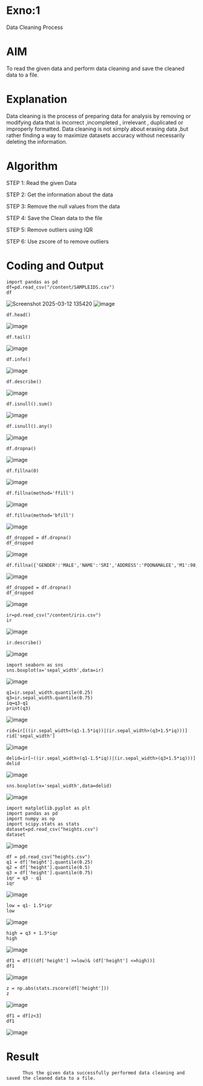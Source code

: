 # Exno:1
Data Cleaning Process

# AIM
To read the given data and perform data cleaning and save the cleaned data to a file.

# Explanation
Data cleaning is the process of preparing data for analysis by removing or modifying data that is incorrect ,incompleted , irrelevant , duplicated or improperly formatted. Data cleaning is not simply about erasing data ,but rather finding a way to maximize datasets accuracy without necessarily deleting the information.

# Algorithm
STEP 1: Read the given Data

STEP 2: Get the information about the data

STEP 3: Remove the null values from the data

STEP 4: Save the Clean data to the file

STEP 5: Remove outliers using IQR

STEP 6: Use zscore of to remove outliers

# Coding and Output
```
import pandas as pd
df=pd.read_csv("/content/SAMPLEIDS.csv")
df
```
![Screenshot 2025-03-12 135420](https://github.com/user-attachments/assets/fe03bd44-edf2-4adc-b5f3-b755433dd3b8)
![image](https://github.com/user-attachments/assets/f17f97b3-124f-46cd-a0bd-a428c997e760)
```
df.head()
```
![image](https://github.com/user-attachments/assets/68a9659f-4065-4a0b-943e-9f8978fd88b8)
```
df.tail()
```

![image](https://github.com/user-attachments/assets/412c3362-310c-4ed7-9430-378d7ba01ed3)
```
df.info()
```

![image](https://github.com/user-attachments/assets/d5a1a24a-ac67-4154-a006-b8192d7dcdea)
```
df.describe()
```

![image](https://github.com/user-attachments/assets/a678c74f-6609-4912-94e1-80f00f9886f1)
```
df.isnull().sum()
```

![image](https://github.com/user-attachments/assets/358ec22d-becb-4d50-a332-af0cee7250e2)
```
df.isnull().any()
```

![image](https://github.com/user-attachments/assets/1ddcf4f1-2e91-46bf-b34f-45378ba21f13)
```
df.dropna()
```

![image](https://github.com/user-attachments/assets/7403dc65-2551-4d03-abe3-481b487a7916)
```
df.fillna(0)
```

![image](https://github.com/user-attachments/assets/2da7ab37-3f63-44a2-a054-52c3070313de)
```
df.fillna(method='ffill')
```


![image](https://github.com/user-attachments/assets/a3f90f86-7ab7-48db-b40e-951c0412f470)
```
df.fillna(method='bfill')
```

![image](https://github.com/user-attachments/assets/c0cde5e3-d724-4324-9519-2f15f358b94d)
```
df_dropped = df.dropna()
df_dropped
```

![image](https://github.com/user-attachments/assets/d887f02c-492c-407b-9845-094dca6cbd9f)
```
df.fillna({'GENDER':'MALE','NAME':'SRI','ADDRESS':'POONAMALEE','M1':98,'M2':87,'M3':76,'M4':92,'TOTAL':305,'AVG':89.999999})
```

![image](https://github.com/user-attachments/assets/1901161c-b857-4941-bf50-7046cbc1dc68)
```
df_dropped = df.dropna()
df_dropped
```

![image](https://github.com/user-attachments/assets/c85b5c65-0e2d-4712-9c89-313ab663a33e)
```
ir=pd.read_csv("/content/iris.csv")
ir
```

![image](https://github.com/user-attachments/assets/7761d93e-70ff-4360-8c73-266b9cfd694b)
```
ir.describe()
```

![image](https://github.com/user-attachments/assets/30581a2f-1ff6-4a30-a53b-39e261d69bf0)
```
import seaborn as sns
sns.boxplot(x='sepal_width',data=ir)
```

![image](https://github.com/user-attachments/assets/35c9a0de-050c-40f9-951d-3b84f7f129fb)
```
q1=ir.sepal_width.quantile(0.25)
q3=ir.sepal_width.quantile(0.75)
iq=q3-q1
print(q3)
```

![image](https://github.com/user-attachments/assets/69b79527-610f-496d-9a2f-476d91e5ee5d)
```
rid=ir[((ir.sepal_width<(q1-1.5*iq))|(ir.sepal_width>(q3+1.5*iq)))]
rid['sepal_width']
```

![image](https://github.com/user-attachments/assets/abac68b3-3ef7-460c-8965-883de35b41b0)
```
delid=ir[~((ir.sepal_width<(q1-1.5*iq))|(ir.sepal_width>(q3+1.5*iq)))]
delid
```

![image](https://github.com/user-attachments/assets/98021d80-27b1-40f6-9001-91cfa45f4eb2)
```
sns.boxplot(x='sepal_width',data=delid)
```

![image](https://github.com/user-attachments/assets/d5ff1f43-e38c-44bd-8022-02368729269a)
```
import matplotlib.pyplot as plt
import pandas as pd
import numpy as np
import scipy.stats as stats
dataset=pd.read_csv("heights.csv")
dataset
```

![image](https://github.com/user-attachments/assets/9c7c5d16-da17-481a-bd4f-8f03e6a74340)
```
df = pd.read_csv("heights.csv")
q1 = df['height'].quantile(0.25)
q2 = df['height'].quantile(0.5)
q3 = df['height'].quantile(0.75)
iqr = q3 - q1
iqr
```

![image](https://github.com/user-attachments/assets/9db44a88-1add-47ec-a73f-2b35a8bfb87e)
```
low = q1- 1.5*iqr
low
```

![image](https://github.com/user-attachments/assets/4e5ed17e-8ffd-42dc-99e6-7a5e690b271e)
```
high = q3 + 1.5*iqr
high
```


![image](https://github.com/user-attachments/assets/cfb89c2f-18cf-4586-a7db-54dcb2a1ae19)
```
df1 = df[((df['height'] >=low)& (df['height'] <=high))]
df1
```

![image](https://github.com/user-attachments/assets/50271b16-7bd9-4c4d-b520-adf79630d7d1)
```
z = np.abs(stats.zscore(df['height']))
z
```

![image](https://github.com/user-attachments/assets/a18b8615-94bf-497b-972a-5aa5c17ed155)
```
df1 = df[z<3]
df1
```

![image](https://github.com/user-attachments/assets/ecd5bd2a-3914-4b70-bd52-29c61561b352)


# Result
          Thus the given data successfully performed data cleaning and saved the cleaned data to a file.




